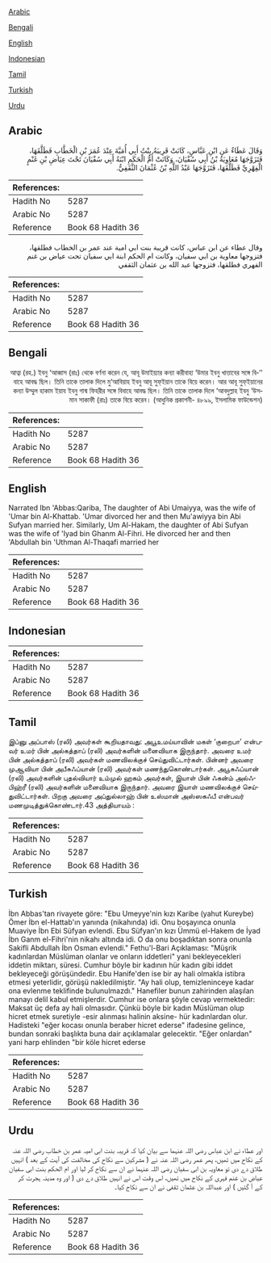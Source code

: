 [Arabic](#arabic)

[Bengali](#bengali)

[English](#english)

[Indonesian](#indonesian)

[Tamil](#tamil)

[Turkish](#turkish)

[Urdu](#urdu)

## Arabic


<div dir="rtl" lang="ar" style={{fontSize:'larger',backgroundColor:'#f8f9fa',padding:20}}>
وَقَالَ عَطَاءٌ عَنِ ابْنِ عَبَّاسٍ، كَانَتْ قَرِيبَةُ بِنْتُ أَبِي أُمَيَّةَ عِنْدَ عُمَرَ بْنِ الْخَطَّابِ فَطَلَّقَهَا، فَتَزَوَّجَهَا مُعَاوِيَةُ بْنُ أَبِي سُفْيَانَ، وَكَانَتْ أُمُّ الْحَكَمِ ابْنَةُ أَبِي سُفْيَانَ تَحْتَ عِيَاضِ بْنِ غَنْمٍ الْفِهْرِيِّ فَطَلَّقَهَا، فَتَزَوَّجَهَا عَبْدُ اللَّهِ بْنُ عُثْمَانَ الثَّقَفِيُّ‏.‏
</div>
<div style={{backgroundColor:'#f8f9fa',padding:20, marginBottom: 10}}><table> <thead> <tr> <th>References:</th> <th></th> </tr> </thead> <tbody><tr><td>Hadith No</td><td>5287</td></tr><tr><td>Arabic No</td><td>5287</td></tr><tr><td>Reference</td><td>Book 68 Hadith 36</td></tr></tbody></table></div>


<div dir="rtl" lang="ar" style={{fontSize:'larger',backgroundColor:'#f8f9fa',padding:20}}>
وقال عطاء عن ابن عباس، كانت قريبة بنت ابي امية عند عمر بن الخطاب فطلقها، فتزوجها معاوية بن ابي سفيان، وكانت ام الحكم ابنة ابي سفيان تحت عياض بن غنم الفهري فطلقها، فتزوجها عبد الله بن عثمان الثقفي
</div>
<div style={{backgroundColor:'#f8f9fa',padding:20, marginBottom: 10}}><table> <thead> <tr> <th>References:</th> <th></th> </tr> </thead> <tbody><tr><td>Hadith No</td><td>5287</td></tr><tr><td>Arabic No</td><td>5287</td></tr><tr><td>Reference</td><td>Book 68 Hadith 36</td></tr></tbody></table></div>

## Bengali


<div dir="rtl" lang="bn" style={{fontSize:'larger',backgroundColor:'#f8f9fa',padding:20}}>
‘‘আত্বা (রহ.) ইবনু ‘আব্বাস (রাঃ) থেকে বর্ণনা করেন যে, আবূ উমাইয়্যার কন্যা করীবাহা ‘উমার ইবনু খাত্তাবের সঙ্গে বিবাহে আবদ্ধ ছিল। তিনি তাকে তালাক দিলে মু‘আবিয়াহ ইবনু আবূ সুফ্ইয়ান তাকে বিয়ে করেন। আর আবূ সুফ্ইয়ানের কন্যা উম্মুল হাকাম ইয়ায ইবনু গান্ম ফিহরীর সঙ্গে বিবাহে আবদ্ধ ছিল। তিনি তাকে তালাক দিলে ‘আবদুল্লাহ ইবনু ‘উসমান সাকাফী (রাঃ) তাকে বিয়ে করেন। (আধুনিক প্রকাশনী- ৪৮৯৯, ইসলামিক ফাউন্ডেশন)
</div>
<div style={{backgroundColor:'#f8f9fa',padding:20, marginBottom: 10}}><table> <thead> <tr> <th>References:</th> <th></th> </tr> </thead> <tbody><tr><td>Hadith No</td><td>5287</td></tr><tr><td>Arabic No</td><td>5287</td></tr><tr><td>Reference</td><td>Book 68 Hadith 36</td></tr></tbody></table></div>

## English


<div dir="ltr" lang="en" style={{fontSize:'larger',backgroundColor:'#f8f9fa',padding:20}}>
Narrated Ibn 'Abbas:Qariba, The daughter of Abi Umaiyya, was the wife of 'Umar bin Al-Khattab. 'Umar divorced her and then Mu'awiyya bin Abi Sufyan married her. Similarly, Um Al-Hakam, the daughter of Abi Sufyan was the wife of 'Iyad bin Ghanm Al-Fihri. He divorced her and then 'Abdullah bin 'Uthman Al-Thaqafi married her
</div>
<div style={{backgroundColor:'#f8f9fa',padding:20, marginBottom: 10}}><table> <thead> <tr> <th>References:</th> <th></th> </tr> </thead> <tbody><tr><td>Hadith No</td><td>5287</td></tr><tr><td>Arabic No</td><td>5287</td></tr><tr><td>Reference</td><td>Book 68 Hadith 36</td></tr></tbody></table></div>

## Indonesian


<div dir="ltr" lang="id" style={{fontSize:'larger',backgroundColor:'#f8f9fa',padding:20}}>

</div>
<div style={{backgroundColor:'#f8f9fa',padding:20, marginBottom: 10}}><table> <thead> <tr> <th>References:</th> <th></th> </tr> </thead> <tbody><tr><td>Hadith No</td><td>5287</td></tr><tr><td>Arabic No</td><td>5287</td></tr><tr><td>Reference</td><td>Book 68 Hadith 36</td></tr></tbody></table></div>

## Tamil


<div dir="ltr" lang="ta" style={{fontSize:'larger',backgroundColor:'#f8f9fa',padding:20}}>
இப்னு அப்பாஸ் (ரலி) அவர்கள் கூறியதாவது: அபூஉமய்யாவின் மகள் ‘குறைபா’ என்பவர் உமர் பின் அல்கத்தாப் (ரலி) அவர்களின் மனைவியாக இருந்தார். அவரை உமர் பின் அல்கத்தாப் (ரலி) அவர்கள் மணவிலக்குச் செய்துவிட்டார்கள். பின்னர் அவரை முஆவியா பின் அபீசுஃப்யான் (ரலி) அவர்கள் மணந்துகொண்டார்கள். அபூசுஃப்யான் (ரலி) அவர்களின் புதல்வியார் உம்முல் ஹகம் அவர்கள், இயாள் பின் ஃகன்ம் அல்ஃபிஹ்ரீ (ரலி) அவர்களின் மனைவியாக இருந்தார். அவரை இயாள் மணவிலக்குச் செய்துவிட்டார்கள். பிறகு அவரை அப்துல்லாஹ் பின் உஸ்மான் அஸ்ஸகஃபீ என்பவர் மணமுடித்துக்கொண்டார்.43 அத்தியாயம் :
</div>
<div style={{backgroundColor:'#f8f9fa',padding:20, marginBottom: 10}}><table> <thead> <tr> <th>References:</th> <th></th> </tr> </thead> <tbody><tr><td>Hadith No</td><td>5287</td></tr><tr><td>Arabic No</td><td>5287</td></tr><tr><td>Reference</td><td>Book 68 Hadith 36</td></tr></tbody></table></div>

## Turkish


<div dir="ltr" lang="tr" style={{fontSize:'larger',backgroundColor:'#f8f9fa',padding:20}}>
İbn Abbas'tan rivayete göre: "Ebu Umeyye'nin kızı Karibe (yahut Kureybe) Ömer İbn el-Hattab'ın yanında (nikahında) idi. Onu boşayınca onunla Muaviye İbn Ebi Süfyan evlendi. Ebu Süfyan'ın kızı Ümmü el-Hakem de İyad İbn Ganm el-Fihri'nin nikahı altında idi. O da onu boşadıktan sonra onunla Sakifli Abdullah İbn Osman evlendi." Fethu'l-Bari Açıklaması: "Müşrik kadınlardan Müslüman olanlar ve onların iddetleri" yani bekleyecekleri iddetin miktarı, süresi. Cumhur böyle bir kadının hür kadın gibi iddet bekleyeceği görüşündedir. Ebu Hanife'den ise bir ay hali olmakla istibra etmesi yeterlidir, görüşü nakledilmiştir. "Ay hali olup, temizleninceye kadar ona evlenme teklifinde bulunulmazdı." Hanefiler bunun zahirinden alaşılan manayı delil kabul etmişlerdir. Cumhur ise onlara şöyle cevap vermektedir: Maksat üç defa ay hali olmasıdır. Çünkü böyle bir kadın Müslüman olup hicret etmek suretiyle -esir alınması halinin aksine- hür kadınlardan olur. Hadisteki "eğer kocası onunla beraber hicret ederse" ifadesine gelince, bundan sonraki başlıkta buna dair açıklamalar gelecektir. "Eğer onlardan" yani harp ehlinden "bir köle hicret ederse
</div>
<div style={{backgroundColor:'#f8f9fa',padding:20, marginBottom: 10}}><table> <thead> <tr> <th>References:</th> <th></th> </tr> </thead> <tbody><tr><td>Hadith No</td><td>5287</td></tr><tr><td>Arabic No</td><td>5287</td></tr><tr><td>Reference</td><td>Book 68 Hadith 36</td></tr></tbody></table></div>

## Urdu


<div dir="rtl" lang="ur" style={{fontSize:'larger',backgroundColor:'#f8f9fa',padding:20}}>
اور عطاء نے ابن عباس رضی اللہ عنہما سے بیان کیا کہ قریبہ بنت ابی امیہ عمر بن خطاب رضی اللہ عنہ کے نکاح میں تھیں، پھر عمر رضی اللہ عنہ نے ( مشرکین سے نکاح کی مخالفت کی آیت کے بعد ) انہیں طلاق دے دی تو معاویہ بن ابی سفیان رضی اللہ عنہما نے ان سے نکاح کر لیا اور ام الحکم بنت ابی سفیان عیاض بن غنم فہری کے نکاح میں تھیں، اس وقت اس نے انہیں طلاق دے دی ( اور وہ مدینہ ہجرت کر کے آ گئیں ) اور عبداللہ بن عثمان ثقفی نے ان سے نکاح کیا۔
</div>
<div style={{backgroundColor:'#f8f9fa',padding:20, marginBottom: 10}}><table> <thead> <tr> <th>References:</th> <th></th> </tr> </thead> <tbody><tr><td>Hadith No</td><td>5287</td></tr><tr><td>Arabic No</td><td>5287</td></tr><tr><td>Reference</td><td>Book 68 Hadith 36</td></tr></tbody></table></div>
